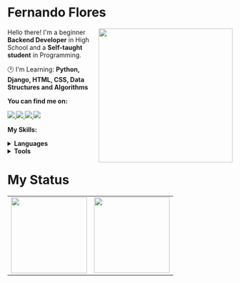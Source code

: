 # Fernando Flores

<img src="https://cdn.jsdelivr.net/gh/devicons/devicon@latest/icons/python/python-original-wordmark.svg" min-width="300px" max-width="300px" width="300px" align="right" />

<p align="left"> 
      Hello there! I'm a beginner <strong>Backend Developer</strong> in High School and a <strong>Self-taught student</strong> in Programming.
</p>

<p align="left">
  🕑 I'm Learning: <strong>Python, Django, HTML, CSS, Data Structures and Algorithms</strong>
</p>

<p align="left">
 <strong>You can find me on:<strong>
</p>

<p align="left">
<a href="https://mail.google.com/mail/u/0/?view=cm&fs=1&to=miguelfernandoaurelius@gmail.com&su=Assunto&body=Corpo%20da%20mensagem">
  <img src="https://img.shields.io/badge/-Gmail-gray?style=flat-square&labelColor=white&logo=gmail&logoColor=gray&link=mailto:sandypiropodev@gmail.com" />
</a>

<a href="https://discord.gg/flowers._" alt="Discord">
  <img src="https://img.shields.io/badge/-Discord-gray?style=flat-square&labelColor=gray&logo=discord&logoColor=white&link=https://discord.gg/miojodetomate#4047"/>
</a>

<a href="https://twitter.com/_floresdev" alt="Twitter">
  <img src="https://img.shields.io/badge/-Twitter-gray?style=flat-square&labelColor=gray&logo=twitter&logoColor=white"/>
</a>

<a href="https://www.linkedin.com/in/fernando-flores-4049ab298/" alt="LinkedIn">
  <img src="https://img.shields.io/badge/-Linkedin-gray?style=flat-square&labelColor=gray&logo=Linkedin&logoColor=white&link=https://www.linkedin.com/in/sandy-piropo-67b113217/"/>
</a>


<strong>My Skills:<strong>
  
 <details>
    <summary>Languages</summary>
    
  ![Java](https://img.shields.io/badge/Java-100000?style=for-the-badge&logo=CoffeeScript)
  ![Javascript](https://img.shields.io/badge/javascript-100000?style=for-the-badge&logo=JavaScript)
  ![CSS3](https://img.shields.io/badge/css3-100000?style=for-the-badge&logo=css3&logoColor=blue)
  ![HTML5](https://img.shields.io/badge/html-100000?style=for-the-badge&logo=html5)
  </details>
  <details>
    <summary>Tools</summary>
    
  ![Git](https://img.shields.io/badge/git-100000?style=for-the-badge&logo=git)
  ![Postman](https://img.shields.io/badge/postman-100000?style=for-the-badge&logo=postman)
  </details>
  
# My Status
<div>
  <table style="margin: 0 auto;" align="center">
    <tr>
      <td>
        <img height="170px" src="https://github-readme-streak-stats.herokuapp.com?user=FernandoAurelius&theme=radical&type=png)"/>
      </td>
      <td>
        <img height="169px" src="https://github-readme-stats.vercel.app/api/top-langs/?username=FernandoAurelius&layout=compact&theme=radical&count_private=true)"/>
      </td>
    </tr>
  </table>
</div>


<!--
![overview](https://raw.githubusercontent.com/FernandoAurelius/github-stats/master/generated/overview.svg)
![langs used](https://raw.githubusercontent.com/FernandoAurelius/github-stats/master/generated/languages.svg)

